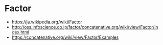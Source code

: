 Factor
======


- <https://ja.wikipedia.org/wiki/Factor>
- <http://oss.infoscience.co.jp/factor/concatenative.org/wiki/view/Factor/index.html>
- <https://concatenative.org/wiki/view/Factor/Examples>
